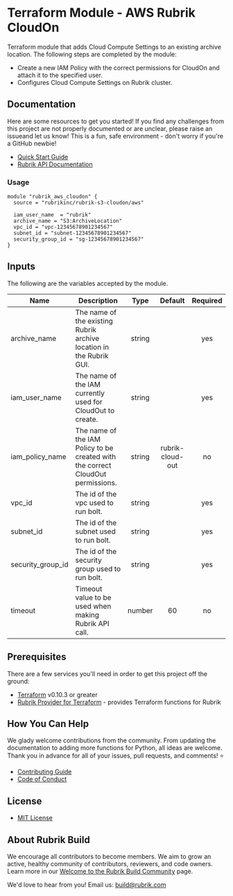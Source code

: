 # Terraform Module - AWS Rubrik CloudOn

Terraform module that adds Cloud Compute Settings to an existing archive location. The following steps are completed by the module:

* Create a new IAM Policy with the correct permissions for CloudOn and attach it to the specified user.
* Configures Cloud Compute Settings on Rubrik cluster.

## Documentation

Here are some resources to get you started! If you find any challenges from this project are not properly documented or are unclear, please raise an issueand let us know! This is a fun, safe environment - don't worry if you're a GitHub newbie!

* [Quick Start Guide](/docs/quick-start.md)
* [Rubrik API Documentation](https://github.com/rubrikinc/api-documentation)

### Usage

```hcl
module "rubrik_aws_cloudon" {
  source = "rubrikinc/rubrik-s3-cloudon/aws"

  iam_user_name  = "rubrik"
  archive_name = "S3:ArchiveLocation"
  vpc_id = "vpc-12345678901234567"
  subnet_id = "subnet-12345678901234567"
  security_group_id = "sg-12345678901234567"
}
```

## Inputs

The following are the variables accepted by the module.

| Name                 | Description                                                                                                               |  Type  |      Default     | Required |
|----------------------|---------------------------------------------------------------------------------------------------------------------------|:------:|:----------------:|:--------:|
| archive_name         | The name of the existing Rubrik archive location in the Rubrik GUI.                                                                | string |                  |    yes   |
| iam_user_name        | The name of the IAM currently used for CloudOut to create.                                                                                       | string |            |    yes    |
| iam_policy_name      | The name of the IAM Policy to be created with the correct CloudOut permissions.                                              | string | rubrik-cloud-out |    no    |
| vpc_id        | The id of the vpc used to run bolt.                                                                                             | string |  |    yes    |
| subnet_id        | The id of the subnet used to run bolt.                                                                                             | string |  |    yes    |
| security_group_id        | The id of the security group used to run bolt.                                                                                             | string |  |    yes    |
| timeout        | Timeout value to be used when making Rubrik API call.                                                                                             | number | 60 |    no    |

## Prerequisites

There are a few services you'll need in order to get this project off the ground:

* [Terraform](https://www.terraform.io/downloads.html) v0.10.3 or greater
* [Rubrik Provider for Terraform](https://github.com/rubrikinc/rubrik-provider-for-terraform) - provides Terraform functions for Rubrik

## How You Can Help

We glady welcome contributions from the community. From updating the documentation to adding more functions for Python, all ideas are welcome. Thank you in advance for all of your issues, pull requests, and comments! :star:

* [Contributing Guide](CONTRIBUTING.md)
* [Code of Conduct](CODE_OF_CONDUCT.md)

## License

* [MIT License](LICENSE)

## About Rubrik Build

We encourage all contributors to become members. We aim to grow an active, healthy community of contributors, reviewers, and code owners. Learn more in our [Welcome to the Rubrik Build Community](https://github.com/rubrikinc/welcome-to-rubrik-build) page.

We'd  love to hear from you! Email us: build@rubrik.com 
